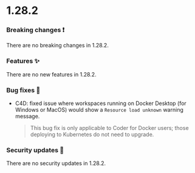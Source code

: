 # 1.28.2

### Breaking changes ❗

There are no breaking changes in 1.28.2.

### Features ✨

There are no new features in 1.28.2.

### Bug fixes 🐛

- C4D: fixed issue where workspaces running on Docker Desktop (for Windows or
  MacOS) would show a `Resource load unknown` warning message.

  > This bug fix is only applicable to Coder for Docker users; those deploying
  > to Kubernetes do not need to upgrade.

### Security updates 🔐

There are no security updates in 1.28.2.
